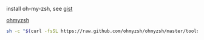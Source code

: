 install oh-my-zsh, see [gist](https://gist.github.com/n1snt/454b879b8f0b7995740ae04c5fb5b7df)

[ohmyzsh](https://ohmyz.sh/#install)
```bash
sh -c "$(curl -fsSL https://raw.github.com/ohmyzsh/ohmyzsh/master/tools/install.sh)"
```

